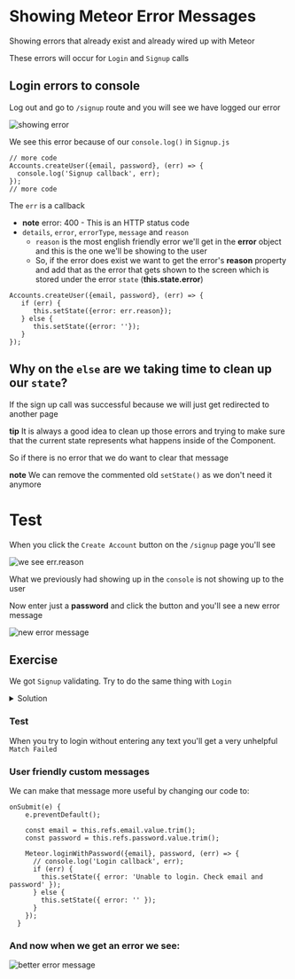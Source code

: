 # Showing Meteor Error Messages
Showing errors that already exist and already wired up with Meteor

These errors will occur for `Login` and `Signup` calls

## Login errors to console
Log out and go to `/signup` route and you will see we have logged our error

![showing error](https://i.imgur.com/CmOyuzj.png)

We see this error because of our `console.log()` in `Signup.js`

```
// more code
Accounts.createUser({email, password}, (err) => {
  console.log('Signup callback', err);
});
// more code
```

The `err` is a callback

* **note** error: 400 - This is an HTTP status code
* `details`, `error`, `errorType`, `message` and `reason`
    - `reason` is the most english friendly error we'll get in the **error** object and this is the one we'll be showing to the user
    - So, if the error does exist we want to get the error's **reason** property and add that as the error that gets shown to the screen which is stored under the error `state` (**this.state.error**)

```
Accounts.createUser({email, password}, (err) => {
   if (err) {
      this.setState({error: err.reason});
   } else {
      this.setState({error: ''});
   }
});
```

## Why on the `else` are we taking time to clean up our `state`?
If the sign up call was successful because we will just get redirected to another page

**tip** It is always a good idea to clean up those errors and trying to make sure that the current state represents what happens inside of the Component. 

So if there is no error that we do want to clear that message

**note** We can remove the commented old `setState()` as we don't need it anymore

# Test
When you click the `Create Account` button on the `/signup` page you'll see

![we see err.reason](https://i.imgur.com/I9ZNnVy.png)

What we previously had showing up in the `console` is not showing up to the user

Now enter just a **password** and click the button and you'll see a new error message

![new error message](https://i.imgur.com/8w80juy.png)

## Exercise
We got `Signup` validating. Try to do the same thing with `Login`

<details>
  <summary>Solution</summary>
`Login`

```
onSubmit(e) {
    e.preventDefault();

    const email = this.refs.email.value.trim();
    const password = this.refs.password.value.trim();

    Meteor.loginWithPassword({email}, password, (err) => {
      // console.log('Login callback', err);
      if (err) {
        this.setState({ error: err.reason });
      } else {
        this.setState({ error: '' });
      }
    });
  }
```
</details>

### Test
When you try to login without entering any text you'll get a very unhelpful `Match Failed`

### User friendly custom messages
We can make that message more useful by changing our code to:

```
onSubmit(e) {
    e.preventDefault();

    const email = this.refs.email.value.trim();
    const password = this.refs.password.value.trim();

    Meteor.loginWithPassword({email}, password, (err) => {
      // console.log('Login callback', err);
      if (err) {
        this.setState({ error: 'Unable to login. Check email and password' });
      } else {
        this.setState({ error: '' });
      }
    });
  }
```

### And now when we get an error we see:

![better error message](https://i.imgur.com/pNT6PRo.png)



